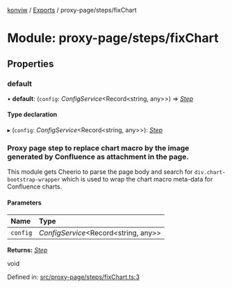 [konviw]() / [Exports](../modules.md) / proxy-page/steps/fixChart

# Module: proxy-page/steps/fixChart

## Properties

### default

• **default**: (`config`: *ConfigService*<Record<string, any\>\>) => [*Step*](../interfaces/proxy_page_proxy_page_step.step.md)

#### Type declaration

▸ (`config`: *ConfigService*<Record<string, any\>\>): [*Step*](../interfaces/proxy_page_proxy_page_step.step.md)

### Proxy page step to replace chart macro by the image generated by Confluence as attachment in the page.

This module gets Cheerio to parse the page body and search for `div.chart-bootstrap-wrapper` which is used to wrap the chart macro meta-data for Confluence charts.

#### Parameters

| Name | Type |
| :------ | :------ |
| `config` | *ConfigService*<Record<string, any\>\> |

**Returns:** [*Step*](../interfaces/proxy_page_proxy_page_step.step.md)

void

Defined in: [src/proxy-page/steps/fixChart.ts:3](https://github.com/Sanofi-IADC/konviw/blob/d2e0da9/src/proxy-page/steps/fixChart.ts#L3)
